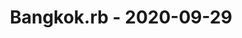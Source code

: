 ---
layout: post
title: Bangkok.rb - 2020-09-29
datetime: '2020-09-29 19:00:00 +0700'
name: Bangkok.rb
external_url: https://www.meetup.com/bangkok-rb/events/273431006/
online_event: false
year_month: 2020-09
---